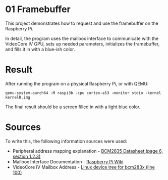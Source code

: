 # 01 Framebuffer

This project demonstrates how to request and use the framebuffer on the Raspberry Pi.

In detail, the program uses the mailbox interface to communicate with the VideoCore IV GPU, sets up needed parameters, initializes the framebuffer, and fills it in with a blue-ish color. 

# Result

After running the program on a physical Raspberry Pi, or with QEMU:
```
qemu-system-aarch64 -M raspi3b -cpu cortex-a53 -monitor stdio -kernel kernel8.img
```
The final result should be a screen filled in with a light blue color.


# Sources

To write this, the following information sources were used:
 - Peripheral address mapping explanation - [BCM2835 Datasheet (page 6, section 1.2.3)](https://www.raspberrypi.org/app/uploads/2012/02/BCM2835-ARM-Peripherals.pdf)
 - Mailbox Interface Documentation - [Raspberry Pi Wiki](https://github.com/raspberrypi/firmware/wiki/Mailbox-property-interface)
 - VideoCore IV Mailbox Address - [Linux device tree for bcm283x (line 100)](https://github.com/raspberrypi/linux/blob/rpi-6.6.y/arch/arm/boot/dts/broadcom/bcm283x.dtsi)
